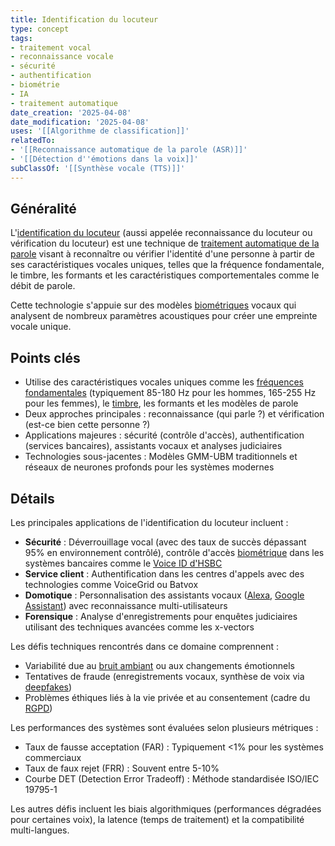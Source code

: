 ```yaml
---
title: Identification du locuteur
type: concept
tags:
- traitement vocal
- reconnaissance vocale
- sécurité
- authentification
- biométrie
- IA
- traitement automatique
date_creation: '2025-04-08'
date_modification: '2025-04-08'
uses: '[[Algorithme de classification]]'
relatedTo:
- '[[Reconnaissance automatique de la parole (ASR)]]'
- '[[Détection d''émotions dans la voix]]'
subClassOf: '[[Synthèse vocale (TTS)]]'
---
```

## Généralité

L'[identification du locuteur](https://fr.wikipedia.org/wiki/Reconnaissance_du_locuteur) (aussi appelée reconnaissance du locuteur ou vérification du locuteur) est une technique de [traitement automatique de la parole](https://fr.wikipedia.org/wiki/Traitement_automatique_de_la_parole) visant à reconnaître ou vérifier l'identité d'une personne à partir de ses caractéristiques vocales uniques, telles que la fréquence fondamentale, le timbre, les formants et les caractéristiques comportementales comme le débit de parole. 

Cette technologie s'appuie sur des modèles [biométriques](https://fr.wikipedia.org/wiki/Biom%C3%A9trie) vocaux qui analysent de nombreux paramètres acoustiques pour créer une empreinte vocale unique.

## Points clés

- Utilise des caractéristiques vocales uniques comme les [fréquences fondamentales](https://fr.wikipedia.org/wiki/Fr%C3%A9quence_fondamentale) (typiquement 85-180 Hz pour les hommes, 165-255 Hz pour les femmes), le [timbre](https://fr.wikipedia.org/wiki/Timbre_(musique)), les formants et les modèles de parole
- Deux approches principales : reconnaissance (qui parle ?) et vérification (est-ce bien cette personne ?)
- Applications majeures : sécurité (contrôle d'accès), authentification (services bancaires), assistants vocaux et analyses judiciaires
- Technologies sous-jacentes : Modèles GMM-UBM traditionnels et réseaux de neurones profonds pour les systèmes modernes

## Détails

Les principales applications de l'identification du locuteur incluent :

- **Sécurité** : Déverrouillage vocal (avec des taux de succès dépassant 95% en environnement contrôlé), contrôle d'accès [biométrique](https://fr.wikipedia.org/wiki/Biom%C3%A9trie) dans les systèmes bancaires comme le [Voice ID d'HSBC](https://fr.wikipedia.org/wiki/HSBC)
- **Service client** : Authentification dans les centres d'appels avec des technologies comme VoiceGrid ou Batvox
- **Domotique** : Personnalisation des assistants vocaux ([Alexa](https://fr.wikipedia.org/wiki/Amazon_Alexa), [Google Assistant](https://fr.wikipedia.org/wiki/Google_Assistant)) avec reconnaissance multi-utilisateurs
- **Forensique** : Analyse d'enregistrements pour enquêtes judiciaires utilisant des techniques avancées comme les x-vectors

Les défis techniques rencontrés dans ce domaine comprennent :
- Variabilité due au [bruit ambiant](https://fr.wikipedia.org/wiki/Bruit_ambiant) ou aux changements émotionnels
- Tentatives de fraude (enregistrements vocaux, synthèse de voix via [deepfakes](https://fr.wikipedia.org/wiki/Deepfake))
- Problèmes éthiques liés à la vie privée et au consentement (cadre du [RGPD](https://fr.wikipedia.org/wiki/R%C3%A8glement_g%C3%A9n%C3%A9ral_sur_la_protection_des_donn%C3%A9es))

Les performances des systèmes sont évaluées selon plusieurs métriques :
- Taux de fausse acceptation (FAR) : Typiquement <1% pour les systèmes commerciaux
- Taux de faux rejet (FRR) : Souvent entre 5-10%
- Courbe DET (Detection Error Tradeoff) : Méthode standardisée ISO/IEC 19795-1

Les autres défis incluent les biais algorithmiques (performances dégradées pour certaines voix), la latence (temps de traitement) et la compatibilité multi-langues.